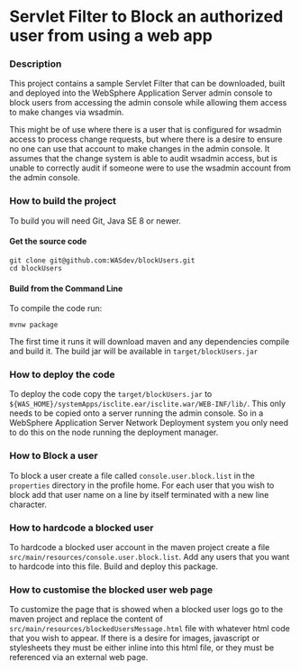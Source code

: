 # Servlet Filter to Block an authorized user from using a web app

### Description 

This project contains a sample Servlet Filter that can be downloaded, built and
deployed into the WebSphere Application Server admin console to block users from 
accessing the admin console while allowing them access to make changes via wsadmin.

This might be of use where there is a user that is configured for wsadmin access
to process change requests, but where there is a desire to ensure no one can use that
account to make changes in the admin console. It assumes that the change system is
able to audit wsadmin access, but is unable to correctly audit if someone were to
use the wsadmin account from the admin console.

### How to build the project

To build you will need Git, Java SE 8 or newer.

#### Get the source code

```
git clone git@github.com:WASdev/blockUsers.git
cd blockUsers
```

#### Build from the Command Line

To compile the code run:

```
mvnw package
```

The first time it runs it will download maven and any dependencies compile and build it.
The build jar will be available in `target/blockUsers.jar`

### How to deploy the code

To deploy the code copy the `target/blockUsers.jar` to `${WAS_HOME}/systemApps/isclite.ear/isclite.war/WEB-INF/lib/`.
This only needs to be copied onto a server running the admin console. So in a WebSphere Application Server Network
Deployment system you only need to do this on the node running the deployment manager.

### How to Block a user

To block a user create a file called `console.user.block.list` in the `properties` directory in the profile home.
For each user that you wish to block add that user name on a line by itself terminated with a new line character.

### How to hardcode a blocked user

To hardcode a blocked user account in the maven project create a file `src/main/resources/console.user.block.list`.
Add any users that you want to hardcode into this file. Build and deploy this package.

### How to customise the blocked user web page

To customize the page that is showed when a blocked user logs go to the maven project and replace the content of 
`src/main/resources/blockedUsersMessage.html` file with whatever html code that you wish to appear. If there is a desire
for images, javascript or stylesheets they must be either inline into this html file, or they must be referenced
via an external web page.